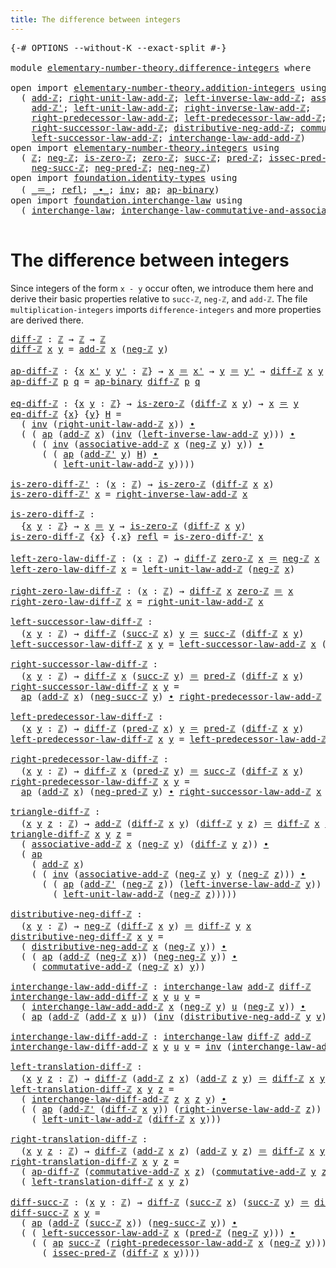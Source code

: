 ```yaml
---
title: The difference between integers
---
```


<pre class="Agda"><a id="57" class="Symbol">{-#</a> <a id="61" class="Keyword">OPTIONS</a> <a id="69" class="Pragma">--without-K</a> <a id="81" class="Pragma">--exact-split</a> <a id="95" class="Symbol">#-}</a>

<a id="100" class="Keyword">module</a> <a id="107" href="elementary-number-theory.difference-integers.html" class="Module">elementary-number-theory.difference-integers</a> <a id="152" class="Keyword">where</a>

<a id="159" class="Keyword">open</a> <a id="164" class="Keyword">import</a> <a id="171" href="elementary-number-theory.addition-integers.html" class="Module">elementary-number-theory.addition-integers</a> <a id="214" class="Keyword">using</a>
  <a id="222" class="Symbol">(</a> <a id="224" href="elementary-number-theory.addition-integers.html#1505" class="Function">add-ℤ</a><a id="229" class="Symbol">;</a> <a id="231" href="elementary-number-theory.addition-integers.html#2048" class="Function">right-unit-law-add-ℤ</a><a id="251" class="Symbol">;</a> <a id="253" href="elementary-number-theory.addition-integers.html#7179" class="Function">left-inverse-law-add-ℤ</a><a id="275" class="Symbol">;</a> <a id="277" href="elementary-number-theory.addition-integers.html#5260" class="Function">associative-add-ℤ</a><a id="294" class="Symbol">;</a>
    <a id="300" href="elementary-number-theory.addition-integers.html#1739" class="Function">add-ℤ&#39;</a><a id="306" class="Symbol">;</a> <a id="308" href="elementary-number-theory.addition-integers.html#1957" class="Function">left-unit-law-add-ℤ</a><a id="327" class="Symbol">;</a> <a id="329" href="elementary-number-theory.addition-integers.html#7685" class="Function">right-inverse-law-add-ℤ</a><a id="352" class="Symbol">;</a>
    <a id="358" href="elementary-number-theory.addition-integers.html#2918" class="Function">right-predecessor-law-add-ℤ</a><a id="385" class="Symbol">;</a> <a id="387" href="elementary-number-theory.addition-integers.html#2441" class="Function">left-predecessor-law-add-ℤ</a><a id="413" class="Symbol">;</a>
    <a id="419" href="elementary-number-theory.addition-integers.html#4016" class="Function">right-successor-law-add-ℤ</a><a id="444" class="Symbol">;</a> <a id="446" href="elementary-number-theory.addition-integers.html#10015" class="Function">distributive-neg-add-ℤ</a><a id="468" class="Symbol">;</a> <a id="470" href="elementary-number-theory.addition-integers.html#6403" class="Function">commutative-add-ℤ</a><a id="487" class="Symbol">;</a>
    <a id="493" href="elementary-number-theory.addition-integers.html#3554" class="Function">left-successor-law-add-ℤ</a><a id="517" class="Symbol">;</a> <a id="519" href="elementary-number-theory.addition-integers.html#8631" class="Function">interchange-law-add-add-ℤ</a><a id="544" class="Symbol">)</a>
<a id="546" class="Keyword">open</a> <a id="551" class="Keyword">import</a> <a id="558" href="elementary-number-theory.integers.html" class="Module">elementary-number-theory.integers</a> <a id="592" class="Keyword">using</a>
  <a id="600" class="Symbol">(</a> <a id="602" href="elementary-number-theory.integers.html#2078" class="Function">ℤ</a><a id="603" class="Symbol">;</a> <a id="605" href="elementary-number-theory.integers.html#4087" class="Function">neg-ℤ</a><a id="610" class="Symbol">;</a> <a id="612" href="elementary-number-theory.integers.html#2357" class="Function">is-zero-ℤ</a><a id="621" class="Symbol">;</a> <a id="623" href="elementary-number-theory.integers.html#2321" class="Function">zero-ℤ</a><a id="629" class="Symbol">;</a> <a id="631" href="elementary-number-theory.integers.html#3662" class="Function">succ-ℤ</a><a id="637" class="Symbol">;</a> <a id="639" href="elementary-number-theory.integers.html#3815" class="Function">pred-ℤ</a><a id="645" class="Symbol">;</a> <a id="647" href="elementary-number-theory.integers.html#4750" class="Function">issec-pred-ℤ</a><a id="659" class="Symbol">;</a>
    <a id="665" href="elementary-number-theory.integers.html#6784" class="Function">neg-succ-ℤ</a><a id="675" class="Symbol">;</a> <a id="677" href="elementary-number-theory.integers.html#6585" class="Function">neg-pred-ℤ</a><a id="687" class="Symbol">;</a> <a id="689" href="elementary-number-theory.integers.html#6033" class="Function">neg-neg-ℤ</a><a id="698" class="Symbol">)</a>
<a id="700" class="Keyword">open</a> <a id="705" class="Keyword">import</a> <a id="712" href="foundation.identity-types.html" class="Module">foundation.identity-types</a> <a id="738" class="Keyword">using</a>
  <a id="746" class="Symbol">(</a> <a id="748" href="foundation-core.identity-types.html#1865" class="Function Operator">_＝_</a><a id="751" class="Symbol">;</a> <a id="753" href="foundation-core.identity-types.html#1820" class="InductiveConstructor">refl</a><a id="757" class="Symbol">;</a> <a id="759" href="foundation-core.identity-types.html#2425" class="Function Operator">_∙_</a><a id="762" class="Symbol">;</a> <a id="764" href="foundation-core.identity-types.html#2729" class="Function">inv</a><a id="767" class="Symbol">;</a> <a id="769" href="foundation-core.identity-types.html#4003" class="Function">ap</a><a id="771" class="Symbol">;</a> <a id="773" href="foundation-core.identity-types.html#7942" class="Function">ap-binary</a><a id="782" class="Symbol">)</a>
<a id="784" class="Keyword">open</a> <a id="789" class="Keyword">import</a> <a id="796" href="foundation.interchange-law.html" class="Module">foundation.interchange-law</a> <a id="823" class="Keyword">using</a>
  <a id="831" class="Symbol">(</a> <a id="833" href="foundation.interchange-law.html#1655" class="Function">interchange-law</a><a id="848" class="Symbol">;</a> <a id="850" href="foundation.interchange-law.html#1771" class="Function">interchange-law-commutative-and-associative</a><a id="893" class="Symbol">)</a>

</pre>
# The difference between integers

Since integers of the form `x - y` occur often, we introduce them here and derive their basic properties relative to `succ-ℤ`, `neg-ℤ`, and `add-ℤ`. The file `multiplication-integers` imports `difference-integers` and more properties are derived there.

<pre class="Agda"><a id="diff-ℤ"></a><a id="1194" href="elementary-number-theory.difference-integers.html#1194" class="Function">diff-ℤ</a> <a id="1201" class="Symbol">:</a> <a id="1203" href="elementary-number-theory.integers.html#2078" class="Function">ℤ</a> <a id="1205" class="Symbol">→</a> <a id="1207" href="elementary-number-theory.integers.html#2078" class="Function">ℤ</a> <a id="1209" class="Symbol">→</a> <a id="1211" href="elementary-number-theory.integers.html#2078" class="Function">ℤ</a>
<a id="1213" href="elementary-number-theory.difference-integers.html#1194" class="Function">diff-ℤ</a> <a id="1220" href="elementary-number-theory.difference-integers.html#1220" class="Bound">x</a> <a id="1222" href="elementary-number-theory.difference-integers.html#1222" class="Bound">y</a> <a id="1224" class="Symbol">=</a> <a id="1226" href="elementary-number-theory.addition-integers.html#1505" class="Function">add-ℤ</a> <a id="1232" href="elementary-number-theory.difference-integers.html#1220" class="Bound">x</a> <a id="1234" class="Symbol">(</a><a id="1235" href="elementary-number-theory.integers.html#4087" class="Function">neg-ℤ</a> <a id="1241" href="elementary-number-theory.difference-integers.html#1222" class="Bound">y</a><a id="1242" class="Symbol">)</a>

<a id="ap-diff-ℤ"></a><a id="1245" href="elementary-number-theory.difference-integers.html#1245" class="Function">ap-diff-ℤ</a> <a id="1255" class="Symbol">:</a> <a id="1257" class="Symbol">{</a><a id="1258" href="elementary-number-theory.difference-integers.html#1258" class="Bound">x</a> <a id="1260" href="elementary-number-theory.difference-integers.html#1260" class="Bound">x&#39;</a> <a id="1263" href="elementary-number-theory.difference-integers.html#1263" class="Bound">y</a> <a id="1265" href="elementary-number-theory.difference-integers.html#1265" class="Bound">y&#39;</a> <a id="1268" class="Symbol">:</a> <a id="1270" href="elementary-number-theory.integers.html#2078" class="Function">ℤ</a><a id="1271" class="Symbol">}</a> <a id="1273" class="Symbol">→</a> <a id="1275" href="elementary-number-theory.difference-integers.html#1258" class="Bound">x</a> <a id="1277" href="foundation-core.identity-types.html#1865" class="Function Operator">＝</a> <a id="1279" href="elementary-number-theory.difference-integers.html#1260" class="Bound">x&#39;</a> <a id="1282" class="Symbol">→</a> <a id="1284" href="elementary-number-theory.difference-integers.html#1263" class="Bound">y</a> <a id="1286" href="foundation-core.identity-types.html#1865" class="Function Operator">＝</a> <a id="1288" href="elementary-number-theory.difference-integers.html#1265" class="Bound">y&#39;</a> <a id="1291" class="Symbol">→</a> <a id="1293" href="elementary-number-theory.difference-integers.html#1194" class="Function">diff-ℤ</a> <a id="1300" href="elementary-number-theory.difference-integers.html#1258" class="Bound">x</a> <a id="1302" href="elementary-number-theory.difference-integers.html#1263" class="Bound">y</a> <a id="1304" href="foundation-core.identity-types.html#1865" class="Function Operator">＝</a> <a id="1306" href="elementary-number-theory.difference-integers.html#1194" class="Function">diff-ℤ</a> <a id="1313" href="elementary-number-theory.difference-integers.html#1260" class="Bound">x&#39;</a> <a id="1316" href="elementary-number-theory.difference-integers.html#1265" class="Bound">y&#39;</a>
<a id="1319" href="elementary-number-theory.difference-integers.html#1245" class="Function">ap-diff-ℤ</a> <a id="1329" href="elementary-number-theory.difference-integers.html#1329" class="Bound">p</a> <a id="1331" href="elementary-number-theory.difference-integers.html#1331" class="Bound">q</a> <a id="1333" class="Symbol">=</a> <a id="1335" href="foundation-core.identity-types.html#7942" class="Function">ap-binary</a> <a id="1345" href="elementary-number-theory.difference-integers.html#1194" class="Function">diff-ℤ</a> <a id="1352" href="elementary-number-theory.difference-integers.html#1329" class="Bound">p</a> <a id="1354" href="elementary-number-theory.difference-integers.html#1331" class="Bound">q</a>

<a id="eq-diff-ℤ"></a><a id="1357" href="elementary-number-theory.difference-integers.html#1357" class="Function">eq-diff-ℤ</a> <a id="1367" class="Symbol">:</a> <a id="1369" class="Symbol">{</a><a id="1370" href="elementary-number-theory.difference-integers.html#1370" class="Bound">x</a> <a id="1372" href="elementary-number-theory.difference-integers.html#1372" class="Bound">y</a> <a id="1374" class="Symbol">:</a> <a id="1376" href="elementary-number-theory.integers.html#2078" class="Function">ℤ</a><a id="1377" class="Symbol">}</a> <a id="1379" class="Symbol">→</a> <a id="1381" href="elementary-number-theory.integers.html#2357" class="Function">is-zero-ℤ</a> <a id="1391" class="Symbol">(</a><a id="1392" href="elementary-number-theory.difference-integers.html#1194" class="Function">diff-ℤ</a> <a id="1399" href="elementary-number-theory.difference-integers.html#1370" class="Bound">x</a> <a id="1401" href="elementary-number-theory.difference-integers.html#1372" class="Bound">y</a><a id="1402" class="Symbol">)</a> <a id="1404" class="Symbol">→</a> <a id="1406" href="elementary-number-theory.difference-integers.html#1370" class="Bound">x</a> <a id="1408" href="foundation-core.identity-types.html#1865" class="Function Operator">＝</a> <a id="1410" href="elementary-number-theory.difference-integers.html#1372" class="Bound">y</a>
<a id="1412" href="elementary-number-theory.difference-integers.html#1357" class="Function">eq-diff-ℤ</a> <a id="1422" class="Symbol">{</a><a id="1423" href="elementary-number-theory.difference-integers.html#1423" class="Bound">x</a><a id="1424" class="Symbol">}</a> <a id="1426" class="Symbol">{</a><a id="1427" href="elementary-number-theory.difference-integers.html#1427" class="Bound">y</a><a id="1428" class="Symbol">}</a> <a id="1430" href="elementary-number-theory.difference-integers.html#1430" class="Bound">H</a> <a id="1432" class="Symbol">=</a>
  <a id="1436" class="Symbol">(</a> <a id="1438" href="foundation-core.identity-types.html#2729" class="Function">inv</a> <a id="1442" class="Symbol">(</a><a id="1443" href="elementary-number-theory.addition-integers.html#2048" class="Function">right-unit-law-add-ℤ</a> <a id="1464" href="elementary-number-theory.difference-integers.html#1423" class="Bound">x</a><a id="1465" class="Symbol">))</a> <a id="1468" href="foundation-core.identity-types.html#2425" class="Function Operator">∙</a>
  <a id="1472" class="Symbol">(</a> <a id="1474" class="Symbol">(</a> <a id="1476" href="foundation-core.identity-types.html#4003" class="Function">ap</a> <a id="1479" class="Symbol">(</a><a id="1480" href="elementary-number-theory.addition-integers.html#1505" class="Function">add-ℤ</a> <a id="1486" href="elementary-number-theory.difference-integers.html#1423" class="Bound">x</a><a id="1487" class="Symbol">)</a> <a id="1489" class="Symbol">(</a><a id="1490" href="foundation-core.identity-types.html#2729" class="Function">inv</a> <a id="1494" class="Symbol">(</a><a id="1495" href="elementary-number-theory.addition-integers.html#7179" class="Function">left-inverse-law-add-ℤ</a> <a id="1518" href="elementary-number-theory.difference-integers.html#1427" class="Bound">y</a><a id="1519" class="Symbol">)))</a> <a id="1523" href="foundation-core.identity-types.html#2425" class="Function Operator">∙</a>
    <a id="1529" class="Symbol">(</a> <a id="1531" class="Symbol">(</a> <a id="1533" href="foundation-core.identity-types.html#2729" class="Function">inv</a> <a id="1537" class="Symbol">(</a><a id="1538" href="elementary-number-theory.addition-integers.html#5260" class="Function">associative-add-ℤ</a> <a id="1556" href="elementary-number-theory.difference-integers.html#1423" class="Bound">x</a> <a id="1558" class="Symbol">(</a><a id="1559" href="elementary-number-theory.integers.html#4087" class="Function">neg-ℤ</a> <a id="1565" href="elementary-number-theory.difference-integers.html#1427" class="Bound">y</a><a id="1566" class="Symbol">)</a> <a id="1568" href="elementary-number-theory.difference-integers.html#1427" class="Bound">y</a><a id="1569" class="Symbol">))</a> <a id="1572" href="foundation-core.identity-types.html#2425" class="Function Operator">∙</a>
      <a id="1580" class="Symbol">(</a> <a id="1582" class="Symbol">(</a> <a id="1584" href="foundation-core.identity-types.html#4003" class="Function">ap</a> <a id="1587" class="Symbol">(</a><a id="1588" href="elementary-number-theory.addition-integers.html#1739" class="Function">add-ℤ&#39;</a> <a id="1595" href="elementary-number-theory.difference-integers.html#1427" class="Bound">y</a><a id="1596" class="Symbol">)</a> <a id="1598" href="elementary-number-theory.difference-integers.html#1430" class="Bound">H</a><a id="1599" class="Symbol">)</a> <a id="1601" href="foundation-core.identity-types.html#2425" class="Function Operator">∙</a>
        <a id="1611" class="Symbol">(</a> <a id="1613" href="elementary-number-theory.addition-integers.html#1957" class="Function">left-unit-law-add-ℤ</a> <a id="1633" href="elementary-number-theory.difference-integers.html#1427" class="Bound">y</a><a id="1634" class="Symbol">))))</a>

<a id="is-zero-diff-ℤ&#39;"></a><a id="1640" href="elementary-number-theory.difference-integers.html#1640" class="Function">is-zero-diff-ℤ&#39;</a> <a id="1656" class="Symbol">:</a> <a id="1658" class="Symbol">(</a><a id="1659" href="elementary-number-theory.difference-integers.html#1659" class="Bound">x</a> <a id="1661" class="Symbol">:</a> <a id="1663" href="elementary-number-theory.integers.html#2078" class="Function">ℤ</a><a id="1664" class="Symbol">)</a> <a id="1666" class="Symbol">→</a> <a id="1668" href="elementary-number-theory.integers.html#2357" class="Function">is-zero-ℤ</a> <a id="1678" class="Symbol">(</a><a id="1679" href="elementary-number-theory.difference-integers.html#1194" class="Function">diff-ℤ</a> <a id="1686" href="elementary-number-theory.difference-integers.html#1659" class="Bound">x</a> <a id="1688" href="elementary-number-theory.difference-integers.html#1659" class="Bound">x</a><a id="1689" class="Symbol">)</a>
<a id="1691" href="elementary-number-theory.difference-integers.html#1640" class="Function">is-zero-diff-ℤ&#39;</a> <a id="1707" href="elementary-number-theory.difference-integers.html#1707" class="Bound">x</a> <a id="1709" class="Symbol">=</a> <a id="1711" href="elementary-number-theory.addition-integers.html#7685" class="Function">right-inverse-law-add-ℤ</a> <a id="1735" href="elementary-number-theory.difference-integers.html#1707" class="Bound">x</a>

<a id="is-zero-diff-ℤ"></a><a id="1738" href="elementary-number-theory.difference-integers.html#1738" class="Function">is-zero-diff-ℤ</a> <a id="1753" class="Symbol">:</a>
  <a id="1757" class="Symbol">{</a><a id="1758" href="elementary-number-theory.difference-integers.html#1758" class="Bound">x</a> <a id="1760" href="elementary-number-theory.difference-integers.html#1760" class="Bound">y</a> <a id="1762" class="Symbol">:</a> <a id="1764" href="elementary-number-theory.integers.html#2078" class="Function">ℤ</a><a id="1765" class="Symbol">}</a> <a id="1767" class="Symbol">→</a> <a id="1769" href="elementary-number-theory.difference-integers.html#1758" class="Bound">x</a> <a id="1771" href="foundation-core.identity-types.html#1865" class="Function Operator">＝</a> <a id="1773" href="elementary-number-theory.difference-integers.html#1760" class="Bound">y</a> <a id="1775" class="Symbol">→</a> <a id="1777" href="elementary-number-theory.integers.html#2357" class="Function">is-zero-ℤ</a> <a id="1787" class="Symbol">(</a><a id="1788" href="elementary-number-theory.difference-integers.html#1194" class="Function">diff-ℤ</a> <a id="1795" href="elementary-number-theory.difference-integers.html#1758" class="Bound">x</a> <a id="1797" href="elementary-number-theory.difference-integers.html#1760" class="Bound">y</a><a id="1798" class="Symbol">)</a>
<a id="1800" href="elementary-number-theory.difference-integers.html#1738" class="Function">is-zero-diff-ℤ</a> <a id="1815" class="Symbol">{</a><a id="1816" href="elementary-number-theory.difference-integers.html#1816" class="Bound">x</a><a id="1817" class="Symbol">}</a> <a id="1819" class="Symbol">{</a><a id="1820" class="DottedPattern Symbol">.</a><a id="1821" href="elementary-number-theory.difference-integers.html#1816" class="DottedPattern Bound">x</a><a id="1822" class="Symbol">}</a> <a id="1824" href="foundation-core.identity-types.html#1820" class="InductiveConstructor">refl</a> <a id="1829" class="Symbol">=</a> <a id="1831" href="elementary-number-theory.difference-integers.html#1640" class="Function">is-zero-diff-ℤ&#39;</a> <a id="1847" href="elementary-number-theory.difference-integers.html#1816" class="Bound">x</a>

<a id="left-zero-law-diff-ℤ"></a><a id="1850" href="elementary-number-theory.difference-integers.html#1850" class="Function">left-zero-law-diff-ℤ</a> <a id="1871" class="Symbol">:</a> <a id="1873" class="Symbol">(</a><a id="1874" href="elementary-number-theory.difference-integers.html#1874" class="Bound">x</a> <a id="1876" class="Symbol">:</a> <a id="1878" href="elementary-number-theory.integers.html#2078" class="Function">ℤ</a><a id="1879" class="Symbol">)</a> <a id="1881" class="Symbol">→</a> <a id="1883" href="elementary-number-theory.difference-integers.html#1194" class="Function">diff-ℤ</a> <a id="1890" href="elementary-number-theory.integers.html#2321" class="Function">zero-ℤ</a> <a id="1897" href="elementary-number-theory.difference-integers.html#1874" class="Bound">x</a> <a id="1899" href="foundation-core.identity-types.html#1865" class="Function Operator">＝</a> <a id="1901" href="elementary-number-theory.integers.html#4087" class="Function">neg-ℤ</a> <a id="1907" href="elementary-number-theory.difference-integers.html#1874" class="Bound">x</a>
<a id="1909" href="elementary-number-theory.difference-integers.html#1850" class="Function">left-zero-law-diff-ℤ</a> <a id="1930" href="elementary-number-theory.difference-integers.html#1930" class="Bound">x</a> <a id="1932" class="Symbol">=</a> <a id="1934" href="elementary-number-theory.addition-integers.html#1957" class="Function">left-unit-law-add-ℤ</a> <a id="1954" class="Symbol">(</a><a id="1955" href="elementary-number-theory.integers.html#4087" class="Function">neg-ℤ</a> <a id="1961" href="elementary-number-theory.difference-integers.html#1930" class="Bound">x</a><a id="1962" class="Symbol">)</a>

<a id="right-zero-law-diff-ℤ"></a><a id="1965" href="elementary-number-theory.difference-integers.html#1965" class="Function">right-zero-law-diff-ℤ</a> <a id="1987" class="Symbol">:</a> <a id="1989" class="Symbol">(</a><a id="1990" href="elementary-number-theory.difference-integers.html#1990" class="Bound">x</a> <a id="1992" class="Symbol">:</a> <a id="1994" href="elementary-number-theory.integers.html#2078" class="Function">ℤ</a><a id="1995" class="Symbol">)</a> <a id="1997" class="Symbol">→</a> <a id="1999" href="elementary-number-theory.difference-integers.html#1194" class="Function">diff-ℤ</a> <a id="2006" href="elementary-number-theory.difference-integers.html#1990" class="Bound">x</a> <a id="2008" href="elementary-number-theory.integers.html#2321" class="Function">zero-ℤ</a> <a id="2015" href="foundation-core.identity-types.html#1865" class="Function Operator">＝</a> <a id="2017" href="elementary-number-theory.difference-integers.html#1990" class="Bound">x</a>
<a id="2019" href="elementary-number-theory.difference-integers.html#1965" class="Function">right-zero-law-diff-ℤ</a> <a id="2041" href="elementary-number-theory.difference-integers.html#2041" class="Bound">x</a> <a id="2043" class="Symbol">=</a> <a id="2045" href="elementary-number-theory.addition-integers.html#2048" class="Function">right-unit-law-add-ℤ</a> <a id="2066" href="elementary-number-theory.difference-integers.html#2041" class="Bound">x</a>

<a id="left-successor-law-diff-ℤ"></a><a id="2069" href="elementary-number-theory.difference-integers.html#2069" class="Function">left-successor-law-diff-ℤ</a> <a id="2095" class="Symbol">:</a>
  <a id="2099" class="Symbol">(</a><a id="2100" href="elementary-number-theory.difference-integers.html#2100" class="Bound">x</a> <a id="2102" href="elementary-number-theory.difference-integers.html#2102" class="Bound">y</a> <a id="2104" class="Symbol">:</a> <a id="2106" href="elementary-number-theory.integers.html#2078" class="Function">ℤ</a><a id="2107" class="Symbol">)</a> <a id="2109" class="Symbol">→</a> <a id="2111" href="elementary-number-theory.difference-integers.html#1194" class="Function">diff-ℤ</a> <a id="2118" class="Symbol">(</a><a id="2119" href="elementary-number-theory.integers.html#3662" class="Function">succ-ℤ</a> <a id="2126" href="elementary-number-theory.difference-integers.html#2100" class="Bound">x</a><a id="2127" class="Symbol">)</a> <a id="2129" href="elementary-number-theory.difference-integers.html#2102" class="Bound">y</a> <a id="2131" href="foundation-core.identity-types.html#1865" class="Function Operator">＝</a> <a id="2133" href="elementary-number-theory.integers.html#3662" class="Function">succ-ℤ</a> <a id="2140" class="Symbol">(</a><a id="2141" href="elementary-number-theory.difference-integers.html#1194" class="Function">diff-ℤ</a> <a id="2148" href="elementary-number-theory.difference-integers.html#2100" class="Bound">x</a> <a id="2150" href="elementary-number-theory.difference-integers.html#2102" class="Bound">y</a><a id="2151" class="Symbol">)</a>
<a id="2153" href="elementary-number-theory.difference-integers.html#2069" class="Function">left-successor-law-diff-ℤ</a> <a id="2179" href="elementary-number-theory.difference-integers.html#2179" class="Bound">x</a> <a id="2181" href="elementary-number-theory.difference-integers.html#2181" class="Bound">y</a> <a id="2183" class="Symbol">=</a> <a id="2185" href="elementary-number-theory.addition-integers.html#3554" class="Function">left-successor-law-add-ℤ</a> <a id="2210" href="elementary-number-theory.difference-integers.html#2179" class="Bound">x</a> <a id="2212" class="Symbol">(</a><a id="2213" href="elementary-number-theory.integers.html#4087" class="Function">neg-ℤ</a> <a id="2219" href="elementary-number-theory.difference-integers.html#2181" class="Bound">y</a><a id="2220" class="Symbol">)</a>

<a id="right-successor-law-diff-ℤ"></a><a id="2223" href="elementary-number-theory.difference-integers.html#2223" class="Function">right-successor-law-diff-ℤ</a> <a id="2250" class="Symbol">:</a>
  <a id="2254" class="Symbol">(</a><a id="2255" href="elementary-number-theory.difference-integers.html#2255" class="Bound">x</a> <a id="2257" href="elementary-number-theory.difference-integers.html#2257" class="Bound">y</a> <a id="2259" class="Symbol">:</a> <a id="2261" href="elementary-number-theory.integers.html#2078" class="Function">ℤ</a><a id="2262" class="Symbol">)</a> <a id="2264" class="Symbol">→</a> <a id="2266" href="elementary-number-theory.difference-integers.html#1194" class="Function">diff-ℤ</a> <a id="2273" href="elementary-number-theory.difference-integers.html#2255" class="Bound">x</a> <a id="2275" class="Symbol">(</a><a id="2276" href="elementary-number-theory.integers.html#3662" class="Function">succ-ℤ</a> <a id="2283" href="elementary-number-theory.difference-integers.html#2257" class="Bound">y</a><a id="2284" class="Symbol">)</a> <a id="2286" href="foundation-core.identity-types.html#1865" class="Function Operator">＝</a> <a id="2288" href="elementary-number-theory.integers.html#3815" class="Function">pred-ℤ</a> <a id="2295" class="Symbol">(</a><a id="2296" href="elementary-number-theory.difference-integers.html#1194" class="Function">diff-ℤ</a> <a id="2303" href="elementary-number-theory.difference-integers.html#2255" class="Bound">x</a> <a id="2305" href="elementary-number-theory.difference-integers.html#2257" class="Bound">y</a><a id="2306" class="Symbol">)</a>
<a id="2308" href="elementary-number-theory.difference-integers.html#2223" class="Function">right-successor-law-diff-ℤ</a> <a id="2335" href="elementary-number-theory.difference-integers.html#2335" class="Bound">x</a> <a id="2337" href="elementary-number-theory.difference-integers.html#2337" class="Bound">y</a> <a id="2339" class="Symbol">=</a>
  <a id="2343" href="foundation-core.identity-types.html#4003" class="Function">ap</a> <a id="2346" class="Symbol">(</a><a id="2347" href="elementary-number-theory.addition-integers.html#1505" class="Function">add-ℤ</a> <a id="2353" href="elementary-number-theory.difference-integers.html#2335" class="Bound">x</a><a id="2354" class="Symbol">)</a> <a id="2356" class="Symbol">(</a><a id="2357" href="elementary-number-theory.integers.html#6784" class="Function">neg-succ-ℤ</a> <a id="2368" href="elementary-number-theory.difference-integers.html#2337" class="Bound">y</a><a id="2369" class="Symbol">)</a> <a id="2371" href="foundation-core.identity-types.html#2425" class="Function Operator">∙</a> <a id="2373" href="elementary-number-theory.addition-integers.html#2918" class="Function">right-predecessor-law-add-ℤ</a> <a id="2401" href="elementary-number-theory.difference-integers.html#2335" class="Bound">x</a> <a id="2403" class="Symbol">(</a><a id="2404" href="elementary-number-theory.integers.html#4087" class="Function">neg-ℤ</a> <a id="2410" href="elementary-number-theory.difference-integers.html#2337" class="Bound">y</a><a id="2411" class="Symbol">)</a>

<a id="left-predecessor-law-diff-ℤ"></a><a id="2414" href="elementary-number-theory.difference-integers.html#2414" class="Function">left-predecessor-law-diff-ℤ</a> <a id="2442" class="Symbol">:</a>
  <a id="2446" class="Symbol">(</a><a id="2447" href="elementary-number-theory.difference-integers.html#2447" class="Bound">x</a> <a id="2449" href="elementary-number-theory.difference-integers.html#2449" class="Bound">y</a> <a id="2451" class="Symbol">:</a> <a id="2453" href="elementary-number-theory.integers.html#2078" class="Function">ℤ</a><a id="2454" class="Symbol">)</a> <a id="2456" class="Symbol">→</a> <a id="2458" href="elementary-number-theory.difference-integers.html#1194" class="Function">diff-ℤ</a> <a id="2465" class="Symbol">(</a><a id="2466" href="elementary-number-theory.integers.html#3815" class="Function">pred-ℤ</a> <a id="2473" href="elementary-number-theory.difference-integers.html#2447" class="Bound">x</a><a id="2474" class="Symbol">)</a> <a id="2476" href="elementary-number-theory.difference-integers.html#2449" class="Bound">y</a> <a id="2478" href="foundation-core.identity-types.html#1865" class="Function Operator">＝</a> <a id="2480" href="elementary-number-theory.integers.html#3815" class="Function">pred-ℤ</a> <a id="2487" class="Symbol">(</a><a id="2488" href="elementary-number-theory.difference-integers.html#1194" class="Function">diff-ℤ</a> <a id="2495" href="elementary-number-theory.difference-integers.html#2447" class="Bound">x</a> <a id="2497" href="elementary-number-theory.difference-integers.html#2449" class="Bound">y</a><a id="2498" class="Symbol">)</a>
<a id="2500" href="elementary-number-theory.difference-integers.html#2414" class="Function">left-predecessor-law-diff-ℤ</a> <a id="2528" href="elementary-number-theory.difference-integers.html#2528" class="Bound">x</a> <a id="2530" href="elementary-number-theory.difference-integers.html#2530" class="Bound">y</a> <a id="2532" class="Symbol">=</a> <a id="2534" href="elementary-number-theory.addition-integers.html#2441" class="Function">left-predecessor-law-add-ℤ</a> <a id="2561" href="elementary-number-theory.difference-integers.html#2528" class="Bound">x</a> <a id="2563" class="Symbol">(</a><a id="2564" href="elementary-number-theory.integers.html#4087" class="Function">neg-ℤ</a> <a id="2570" href="elementary-number-theory.difference-integers.html#2530" class="Bound">y</a><a id="2571" class="Symbol">)</a>

<a id="right-predecessor-law-diff-ℤ"></a><a id="2574" href="elementary-number-theory.difference-integers.html#2574" class="Function">right-predecessor-law-diff-ℤ</a> <a id="2603" class="Symbol">:</a>
  <a id="2607" class="Symbol">(</a><a id="2608" href="elementary-number-theory.difference-integers.html#2608" class="Bound">x</a> <a id="2610" href="elementary-number-theory.difference-integers.html#2610" class="Bound">y</a> <a id="2612" class="Symbol">:</a> <a id="2614" href="elementary-number-theory.integers.html#2078" class="Function">ℤ</a><a id="2615" class="Symbol">)</a> <a id="2617" class="Symbol">→</a> <a id="2619" href="elementary-number-theory.difference-integers.html#1194" class="Function">diff-ℤ</a> <a id="2626" href="elementary-number-theory.difference-integers.html#2608" class="Bound">x</a> <a id="2628" class="Symbol">(</a><a id="2629" href="elementary-number-theory.integers.html#3815" class="Function">pred-ℤ</a> <a id="2636" href="elementary-number-theory.difference-integers.html#2610" class="Bound">y</a><a id="2637" class="Symbol">)</a> <a id="2639" href="foundation-core.identity-types.html#1865" class="Function Operator">＝</a> <a id="2641" href="elementary-number-theory.integers.html#3662" class="Function">succ-ℤ</a> <a id="2648" class="Symbol">(</a><a id="2649" href="elementary-number-theory.difference-integers.html#1194" class="Function">diff-ℤ</a> <a id="2656" href="elementary-number-theory.difference-integers.html#2608" class="Bound">x</a> <a id="2658" href="elementary-number-theory.difference-integers.html#2610" class="Bound">y</a><a id="2659" class="Symbol">)</a>
<a id="2661" href="elementary-number-theory.difference-integers.html#2574" class="Function">right-predecessor-law-diff-ℤ</a> <a id="2690" href="elementary-number-theory.difference-integers.html#2690" class="Bound">x</a> <a id="2692" href="elementary-number-theory.difference-integers.html#2692" class="Bound">y</a> <a id="2694" class="Symbol">=</a>
  <a id="2698" href="foundation-core.identity-types.html#4003" class="Function">ap</a> <a id="2701" class="Symbol">(</a><a id="2702" href="elementary-number-theory.addition-integers.html#1505" class="Function">add-ℤ</a> <a id="2708" href="elementary-number-theory.difference-integers.html#2690" class="Bound">x</a><a id="2709" class="Symbol">)</a> <a id="2711" class="Symbol">(</a><a id="2712" href="elementary-number-theory.integers.html#6585" class="Function">neg-pred-ℤ</a> <a id="2723" href="elementary-number-theory.difference-integers.html#2692" class="Bound">y</a><a id="2724" class="Symbol">)</a> <a id="2726" href="foundation-core.identity-types.html#2425" class="Function Operator">∙</a> <a id="2728" href="elementary-number-theory.addition-integers.html#4016" class="Function">right-successor-law-add-ℤ</a> <a id="2754" href="elementary-number-theory.difference-integers.html#2690" class="Bound">x</a> <a id="2756" class="Symbol">(</a><a id="2757" href="elementary-number-theory.integers.html#4087" class="Function">neg-ℤ</a> <a id="2763" href="elementary-number-theory.difference-integers.html#2692" class="Bound">y</a><a id="2764" class="Symbol">)</a>

<a id="triangle-diff-ℤ"></a><a id="2767" href="elementary-number-theory.difference-integers.html#2767" class="Function">triangle-diff-ℤ</a> <a id="2783" class="Symbol">:</a>
  <a id="2787" class="Symbol">(</a><a id="2788" href="elementary-number-theory.difference-integers.html#2788" class="Bound">x</a> <a id="2790" href="elementary-number-theory.difference-integers.html#2790" class="Bound">y</a> <a id="2792" href="elementary-number-theory.difference-integers.html#2792" class="Bound">z</a> <a id="2794" class="Symbol">:</a> <a id="2796" href="elementary-number-theory.integers.html#2078" class="Function">ℤ</a><a id="2797" class="Symbol">)</a> <a id="2799" class="Symbol">→</a> <a id="2801" href="elementary-number-theory.addition-integers.html#1505" class="Function">add-ℤ</a> <a id="2807" class="Symbol">(</a><a id="2808" href="elementary-number-theory.difference-integers.html#1194" class="Function">diff-ℤ</a> <a id="2815" href="elementary-number-theory.difference-integers.html#2788" class="Bound">x</a> <a id="2817" href="elementary-number-theory.difference-integers.html#2790" class="Bound">y</a><a id="2818" class="Symbol">)</a> <a id="2820" class="Symbol">(</a><a id="2821" href="elementary-number-theory.difference-integers.html#1194" class="Function">diff-ℤ</a> <a id="2828" href="elementary-number-theory.difference-integers.html#2790" class="Bound">y</a> <a id="2830" href="elementary-number-theory.difference-integers.html#2792" class="Bound">z</a><a id="2831" class="Symbol">)</a> <a id="2833" href="foundation-core.identity-types.html#1865" class="Function Operator">＝</a> <a id="2835" href="elementary-number-theory.difference-integers.html#1194" class="Function">diff-ℤ</a> <a id="2842" href="elementary-number-theory.difference-integers.html#2788" class="Bound">x</a> <a id="2844" href="elementary-number-theory.difference-integers.html#2792" class="Bound">z</a>
<a id="2846" href="elementary-number-theory.difference-integers.html#2767" class="Function">triangle-diff-ℤ</a> <a id="2862" href="elementary-number-theory.difference-integers.html#2862" class="Bound">x</a> <a id="2864" href="elementary-number-theory.difference-integers.html#2864" class="Bound">y</a> <a id="2866" href="elementary-number-theory.difference-integers.html#2866" class="Bound">z</a> <a id="2868" class="Symbol">=</a>
  <a id="2872" class="Symbol">(</a> <a id="2874" href="elementary-number-theory.addition-integers.html#5260" class="Function">associative-add-ℤ</a> <a id="2892" href="elementary-number-theory.difference-integers.html#2862" class="Bound">x</a> <a id="2894" class="Symbol">(</a><a id="2895" href="elementary-number-theory.integers.html#4087" class="Function">neg-ℤ</a> <a id="2901" href="elementary-number-theory.difference-integers.html#2864" class="Bound">y</a><a id="2902" class="Symbol">)</a> <a id="2904" class="Symbol">(</a><a id="2905" href="elementary-number-theory.difference-integers.html#1194" class="Function">diff-ℤ</a> <a id="2912" href="elementary-number-theory.difference-integers.html#2864" class="Bound">y</a> <a id="2914" href="elementary-number-theory.difference-integers.html#2866" class="Bound">z</a><a id="2915" class="Symbol">))</a> <a id="2918" href="foundation-core.identity-types.html#2425" class="Function Operator">∙</a>
  <a id="2922" class="Symbol">(</a> <a id="2924" href="foundation-core.identity-types.html#4003" class="Function">ap</a>
    <a id="2931" class="Symbol">(</a> <a id="2933" href="elementary-number-theory.addition-integers.html#1505" class="Function">add-ℤ</a> <a id="2939" href="elementary-number-theory.difference-integers.html#2862" class="Bound">x</a><a id="2940" class="Symbol">)</a>
    <a id="2946" class="Symbol">(</a> <a id="2948" class="Symbol">(</a> <a id="2950" href="foundation-core.identity-types.html#2729" class="Function">inv</a> <a id="2954" class="Symbol">(</a><a id="2955" href="elementary-number-theory.addition-integers.html#5260" class="Function">associative-add-ℤ</a> <a id="2973" class="Symbol">(</a><a id="2974" href="elementary-number-theory.integers.html#4087" class="Function">neg-ℤ</a> <a id="2980" href="elementary-number-theory.difference-integers.html#2864" class="Bound">y</a><a id="2981" class="Symbol">)</a> <a id="2983" href="elementary-number-theory.difference-integers.html#2864" class="Bound">y</a> <a id="2985" class="Symbol">(</a><a id="2986" href="elementary-number-theory.integers.html#4087" class="Function">neg-ℤ</a> <a id="2992" href="elementary-number-theory.difference-integers.html#2866" class="Bound">z</a><a id="2993" class="Symbol">)))</a> <a id="2997" href="foundation-core.identity-types.html#2425" class="Function Operator">∙</a>
      <a id="3005" class="Symbol">(</a> <a id="3007" class="Symbol">(</a> <a id="3009" href="foundation-core.identity-types.html#4003" class="Function">ap</a> <a id="3012" class="Symbol">(</a><a id="3013" href="elementary-number-theory.addition-integers.html#1739" class="Function">add-ℤ&#39;</a> <a id="3020" class="Symbol">(</a><a id="3021" href="elementary-number-theory.integers.html#4087" class="Function">neg-ℤ</a> <a id="3027" href="elementary-number-theory.difference-integers.html#2866" class="Bound">z</a><a id="3028" class="Symbol">))</a> <a id="3031" class="Symbol">(</a><a id="3032" href="elementary-number-theory.addition-integers.html#7179" class="Function">left-inverse-law-add-ℤ</a> <a id="3055" href="elementary-number-theory.difference-integers.html#2864" class="Bound">y</a><a id="3056" class="Symbol">))</a> <a id="3059" href="foundation-core.identity-types.html#2425" class="Function Operator">∙</a>
        <a id="3069" class="Symbol">(</a> <a id="3071" href="elementary-number-theory.addition-integers.html#1957" class="Function">left-unit-law-add-ℤ</a> <a id="3091" class="Symbol">(</a><a id="3092" href="elementary-number-theory.integers.html#4087" class="Function">neg-ℤ</a> <a id="3098" href="elementary-number-theory.difference-integers.html#2866" class="Bound">z</a><a id="3099" class="Symbol">)))))</a>

<a id="distributive-neg-diff-ℤ"></a><a id="3106" href="elementary-number-theory.difference-integers.html#3106" class="Function">distributive-neg-diff-ℤ</a> <a id="3130" class="Symbol">:</a>
  <a id="3134" class="Symbol">(</a><a id="3135" href="elementary-number-theory.difference-integers.html#3135" class="Bound">x</a> <a id="3137" href="elementary-number-theory.difference-integers.html#3137" class="Bound">y</a> <a id="3139" class="Symbol">:</a> <a id="3141" href="elementary-number-theory.integers.html#2078" class="Function">ℤ</a><a id="3142" class="Symbol">)</a> <a id="3144" class="Symbol">→</a> <a id="3146" href="elementary-number-theory.integers.html#4087" class="Function">neg-ℤ</a> <a id="3152" class="Symbol">(</a><a id="3153" href="elementary-number-theory.difference-integers.html#1194" class="Function">diff-ℤ</a> <a id="3160" href="elementary-number-theory.difference-integers.html#3135" class="Bound">x</a> <a id="3162" href="elementary-number-theory.difference-integers.html#3137" class="Bound">y</a><a id="3163" class="Symbol">)</a> <a id="3165" href="foundation-core.identity-types.html#1865" class="Function Operator">＝</a> <a id="3167" href="elementary-number-theory.difference-integers.html#1194" class="Function">diff-ℤ</a> <a id="3174" href="elementary-number-theory.difference-integers.html#3137" class="Bound">y</a> <a id="3176" href="elementary-number-theory.difference-integers.html#3135" class="Bound">x</a>
<a id="3178" href="elementary-number-theory.difference-integers.html#3106" class="Function">distributive-neg-diff-ℤ</a> <a id="3202" href="elementary-number-theory.difference-integers.html#3202" class="Bound">x</a> <a id="3204" href="elementary-number-theory.difference-integers.html#3204" class="Bound">y</a> <a id="3206" class="Symbol">=</a>
  <a id="3210" class="Symbol">(</a> <a id="3212" href="elementary-number-theory.addition-integers.html#10015" class="Function">distributive-neg-add-ℤ</a> <a id="3235" href="elementary-number-theory.difference-integers.html#3202" class="Bound">x</a> <a id="3237" class="Symbol">(</a><a id="3238" href="elementary-number-theory.integers.html#4087" class="Function">neg-ℤ</a> <a id="3244" href="elementary-number-theory.difference-integers.html#3204" class="Bound">y</a><a id="3245" class="Symbol">))</a> <a id="3248" href="foundation-core.identity-types.html#2425" class="Function Operator">∙</a>
  <a id="3252" class="Symbol">(</a> <a id="3254" class="Symbol">(</a> <a id="3256" href="foundation-core.identity-types.html#4003" class="Function">ap</a> <a id="3259" class="Symbol">(</a><a id="3260" href="elementary-number-theory.addition-integers.html#1505" class="Function">add-ℤ</a> <a id="3266" class="Symbol">(</a><a id="3267" href="elementary-number-theory.integers.html#4087" class="Function">neg-ℤ</a> <a id="3273" href="elementary-number-theory.difference-integers.html#3202" class="Bound">x</a><a id="3274" class="Symbol">))</a> <a id="3277" class="Symbol">(</a><a id="3278" href="elementary-number-theory.integers.html#6033" class="Function">neg-neg-ℤ</a> <a id="3288" href="elementary-number-theory.difference-integers.html#3204" class="Bound">y</a><a id="3289" class="Symbol">))</a> <a id="3292" href="foundation-core.identity-types.html#2425" class="Function Operator">∙</a>
    <a id="3298" class="Symbol">(</a> <a id="3300" href="elementary-number-theory.addition-integers.html#6403" class="Function">commutative-add-ℤ</a> <a id="3318" class="Symbol">(</a><a id="3319" href="elementary-number-theory.integers.html#4087" class="Function">neg-ℤ</a> <a id="3325" href="elementary-number-theory.difference-integers.html#3202" class="Bound">x</a><a id="3326" class="Symbol">)</a> <a id="3328" href="elementary-number-theory.difference-integers.html#3204" class="Bound">y</a><a id="3329" class="Symbol">))</a>

<a id="interchange-law-add-diff-ℤ"></a><a id="3333" href="elementary-number-theory.difference-integers.html#3333" class="Function">interchange-law-add-diff-ℤ</a> <a id="3360" class="Symbol">:</a> <a id="3362" href="foundation.interchange-law.html#1655" class="Function">interchange-law</a> <a id="3378" href="elementary-number-theory.addition-integers.html#1505" class="Function">add-ℤ</a> <a id="3384" href="elementary-number-theory.difference-integers.html#1194" class="Function">diff-ℤ</a>
<a id="3391" href="elementary-number-theory.difference-integers.html#3333" class="Function">interchange-law-add-diff-ℤ</a> <a id="3418" href="elementary-number-theory.difference-integers.html#3418" class="Bound">x</a> <a id="3420" href="elementary-number-theory.difference-integers.html#3420" class="Bound">y</a> <a id="3422" href="elementary-number-theory.difference-integers.html#3422" class="Bound">u</a> <a id="3424" href="elementary-number-theory.difference-integers.html#3424" class="Bound">v</a> <a id="3426" class="Symbol">=</a>
  <a id="3430" class="Symbol">(</a> <a id="3432" href="elementary-number-theory.addition-integers.html#8631" class="Function">interchange-law-add-add-ℤ</a> <a id="3458" href="elementary-number-theory.difference-integers.html#3418" class="Bound">x</a> <a id="3460" class="Symbol">(</a><a id="3461" href="elementary-number-theory.integers.html#4087" class="Function">neg-ℤ</a> <a id="3467" href="elementary-number-theory.difference-integers.html#3420" class="Bound">y</a><a id="3468" class="Symbol">)</a> <a id="3470" href="elementary-number-theory.difference-integers.html#3422" class="Bound">u</a> <a id="3472" class="Symbol">(</a><a id="3473" href="elementary-number-theory.integers.html#4087" class="Function">neg-ℤ</a> <a id="3479" href="elementary-number-theory.difference-integers.html#3424" class="Bound">v</a><a id="3480" class="Symbol">))</a> <a id="3483" href="foundation-core.identity-types.html#2425" class="Function Operator">∙</a>
  <a id="3487" class="Symbol">(</a> <a id="3489" href="foundation-core.identity-types.html#4003" class="Function">ap</a> <a id="3492" class="Symbol">(</a><a id="3493" href="elementary-number-theory.addition-integers.html#1505" class="Function">add-ℤ</a> <a id="3499" class="Symbol">(</a><a id="3500" href="elementary-number-theory.addition-integers.html#1505" class="Function">add-ℤ</a> <a id="3506" href="elementary-number-theory.difference-integers.html#3418" class="Bound">x</a> <a id="3508" href="elementary-number-theory.difference-integers.html#3422" class="Bound">u</a><a id="3509" class="Symbol">))</a> <a id="3512" class="Symbol">(</a><a id="3513" href="foundation-core.identity-types.html#2729" class="Function">inv</a> <a id="3517" class="Symbol">(</a><a id="3518" href="elementary-number-theory.addition-integers.html#10015" class="Function">distributive-neg-add-ℤ</a> <a id="3541" href="elementary-number-theory.difference-integers.html#3420" class="Bound">y</a> <a id="3543" href="elementary-number-theory.difference-integers.html#3424" class="Bound">v</a><a id="3544" class="Symbol">)))</a>

<a id="interchange-law-diff-add-ℤ"></a><a id="3549" href="elementary-number-theory.difference-integers.html#3549" class="Function">interchange-law-diff-add-ℤ</a> <a id="3576" class="Symbol">:</a> <a id="3578" href="foundation.interchange-law.html#1655" class="Function">interchange-law</a> <a id="3594" href="elementary-number-theory.difference-integers.html#1194" class="Function">diff-ℤ</a> <a id="3601" href="elementary-number-theory.addition-integers.html#1505" class="Function">add-ℤ</a>
<a id="3607" href="elementary-number-theory.difference-integers.html#3549" class="Function">interchange-law-diff-add-ℤ</a> <a id="3634" href="elementary-number-theory.difference-integers.html#3634" class="Bound">x</a> <a id="3636" href="elementary-number-theory.difference-integers.html#3636" class="Bound">y</a> <a id="3638" href="elementary-number-theory.difference-integers.html#3638" class="Bound">u</a> <a id="3640" href="elementary-number-theory.difference-integers.html#3640" class="Bound">v</a> <a id="3642" class="Symbol">=</a> <a id="3644" href="foundation-core.identity-types.html#2729" class="Function">inv</a> <a id="3648" class="Symbol">(</a><a id="3649" href="elementary-number-theory.difference-integers.html#3333" class="Function">interchange-law-add-diff-ℤ</a> <a id="3676" href="elementary-number-theory.difference-integers.html#3634" class="Bound">x</a> <a id="3678" href="elementary-number-theory.difference-integers.html#3638" class="Bound">u</a> <a id="3680" href="elementary-number-theory.difference-integers.html#3636" class="Bound">y</a> <a id="3682" href="elementary-number-theory.difference-integers.html#3640" class="Bound">v</a><a id="3683" class="Symbol">)</a>

<a id="left-translation-diff-ℤ"></a><a id="3686" href="elementary-number-theory.difference-integers.html#3686" class="Function">left-translation-diff-ℤ</a> <a id="3710" class="Symbol">:</a>
  <a id="3714" class="Symbol">(</a><a id="3715" href="elementary-number-theory.difference-integers.html#3715" class="Bound">x</a> <a id="3717" href="elementary-number-theory.difference-integers.html#3717" class="Bound">y</a> <a id="3719" href="elementary-number-theory.difference-integers.html#3719" class="Bound">z</a> <a id="3721" class="Symbol">:</a> <a id="3723" href="elementary-number-theory.integers.html#2078" class="Function">ℤ</a><a id="3724" class="Symbol">)</a> <a id="3726" class="Symbol">→</a> <a id="3728" href="elementary-number-theory.difference-integers.html#1194" class="Function">diff-ℤ</a> <a id="3735" class="Symbol">(</a><a id="3736" href="elementary-number-theory.addition-integers.html#1505" class="Function">add-ℤ</a> <a id="3742" href="elementary-number-theory.difference-integers.html#3719" class="Bound">z</a> <a id="3744" href="elementary-number-theory.difference-integers.html#3715" class="Bound">x</a><a id="3745" class="Symbol">)</a> <a id="3747" class="Symbol">(</a><a id="3748" href="elementary-number-theory.addition-integers.html#1505" class="Function">add-ℤ</a> <a id="3754" href="elementary-number-theory.difference-integers.html#3719" class="Bound">z</a> <a id="3756" href="elementary-number-theory.difference-integers.html#3717" class="Bound">y</a><a id="3757" class="Symbol">)</a> <a id="3759" href="foundation-core.identity-types.html#1865" class="Function Operator">＝</a> <a id="3761" href="elementary-number-theory.difference-integers.html#1194" class="Function">diff-ℤ</a> <a id="3768" href="elementary-number-theory.difference-integers.html#3715" class="Bound">x</a> <a id="3770" href="elementary-number-theory.difference-integers.html#3717" class="Bound">y</a>
<a id="3772" href="elementary-number-theory.difference-integers.html#3686" class="Function">left-translation-diff-ℤ</a> <a id="3796" href="elementary-number-theory.difference-integers.html#3796" class="Bound">x</a> <a id="3798" href="elementary-number-theory.difference-integers.html#3798" class="Bound">y</a> <a id="3800" href="elementary-number-theory.difference-integers.html#3800" class="Bound">z</a> <a id="3802" class="Symbol">=</a>
  <a id="3806" class="Symbol">(</a> <a id="3808" href="elementary-number-theory.difference-integers.html#3549" class="Function">interchange-law-diff-add-ℤ</a> <a id="3835" href="elementary-number-theory.difference-integers.html#3800" class="Bound">z</a> <a id="3837" href="elementary-number-theory.difference-integers.html#3796" class="Bound">x</a> <a id="3839" href="elementary-number-theory.difference-integers.html#3800" class="Bound">z</a> <a id="3841" href="elementary-number-theory.difference-integers.html#3798" class="Bound">y</a><a id="3842" class="Symbol">)</a> <a id="3844" href="foundation-core.identity-types.html#2425" class="Function Operator">∙</a>
  <a id="3848" class="Symbol">(</a> <a id="3850" class="Symbol">(</a> <a id="3852" href="foundation-core.identity-types.html#4003" class="Function">ap</a> <a id="3855" class="Symbol">(</a><a id="3856" href="elementary-number-theory.addition-integers.html#1739" class="Function">add-ℤ&#39;</a> <a id="3863" class="Symbol">(</a><a id="3864" href="elementary-number-theory.difference-integers.html#1194" class="Function">diff-ℤ</a> <a id="3871" href="elementary-number-theory.difference-integers.html#3796" class="Bound">x</a> <a id="3873" href="elementary-number-theory.difference-integers.html#3798" class="Bound">y</a><a id="3874" class="Symbol">))</a> <a id="3877" class="Symbol">(</a><a id="3878" href="elementary-number-theory.addition-integers.html#7685" class="Function">right-inverse-law-add-ℤ</a> <a id="3902" href="elementary-number-theory.difference-integers.html#3800" class="Bound">z</a><a id="3903" class="Symbol">))</a> <a id="3906" href="foundation-core.identity-types.html#2425" class="Function Operator">∙</a>
    <a id="3912" class="Symbol">(</a> <a id="3914" href="elementary-number-theory.addition-integers.html#1957" class="Function">left-unit-law-add-ℤ</a> <a id="3934" class="Symbol">(</a><a id="3935" href="elementary-number-theory.difference-integers.html#1194" class="Function">diff-ℤ</a> <a id="3942" href="elementary-number-theory.difference-integers.html#3796" class="Bound">x</a> <a id="3944" href="elementary-number-theory.difference-integers.html#3798" class="Bound">y</a><a id="3945" class="Symbol">)))</a>

<a id="right-translation-diff-ℤ"></a><a id="3950" href="elementary-number-theory.difference-integers.html#3950" class="Function">right-translation-diff-ℤ</a> <a id="3975" class="Symbol">:</a>
  <a id="3979" class="Symbol">(</a><a id="3980" href="elementary-number-theory.difference-integers.html#3980" class="Bound">x</a> <a id="3982" href="elementary-number-theory.difference-integers.html#3982" class="Bound">y</a> <a id="3984" href="elementary-number-theory.difference-integers.html#3984" class="Bound">z</a> <a id="3986" class="Symbol">:</a> <a id="3988" href="elementary-number-theory.integers.html#2078" class="Function">ℤ</a><a id="3989" class="Symbol">)</a> <a id="3991" class="Symbol">→</a> <a id="3993" href="elementary-number-theory.difference-integers.html#1194" class="Function">diff-ℤ</a> <a id="4000" class="Symbol">(</a><a id="4001" href="elementary-number-theory.addition-integers.html#1505" class="Function">add-ℤ</a> <a id="4007" href="elementary-number-theory.difference-integers.html#3980" class="Bound">x</a> <a id="4009" href="elementary-number-theory.difference-integers.html#3984" class="Bound">z</a><a id="4010" class="Symbol">)</a> <a id="4012" class="Symbol">(</a><a id="4013" href="elementary-number-theory.addition-integers.html#1505" class="Function">add-ℤ</a> <a id="4019" href="elementary-number-theory.difference-integers.html#3982" class="Bound">y</a> <a id="4021" href="elementary-number-theory.difference-integers.html#3984" class="Bound">z</a><a id="4022" class="Symbol">)</a> <a id="4024" href="foundation-core.identity-types.html#1865" class="Function Operator">＝</a> <a id="4026" href="elementary-number-theory.difference-integers.html#1194" class="Function">diff-ℤ</a> <a id="4033" href="elementary-number-theory.difference-integers.html#3980" class="Bound">x</a> <a id="4035" href="elementary-number-theory.difference-integers.html#3982" class="Bound">y</a>
<a id="4037" href="elementary-number-theory.difference-integers.html#3950" class="Function">right-translation-diff-ℤ</a> <a id="4062" href="elementary-number-theory.difference-integers.html#4062" class="Bound">x</a> <a id="4064" href="elementary-number-theory.difference-integers.html#4064" class="Bound">y</a> <a id="4066" href="elementary-number-theory.difference-integers.html#4066" class="Bound">z</a> <a id="4068" class="Symbol">=</a>
  <a id="4072" class="Symbol">(</a> <a id="4074" href="elementary-number-theory.difference-integers.html#1245" class="Function">ap-diff-ℤ</a> <a id="4084" class="Symbol">(</a><a id="4085" href="elementary-number-theory.addition-integers.html#6403" class="Function">commutative-add-ℤ</a> <a id="4103" href="elementary-number-theory.difference-integers.html#4062" class="Bound">x</a> <a id="4105" href="elementary-number-theory.difference-integers.html#4066" class="Bound">z</a><a id="4106" class="Symbol">)</a> <a id="4108" class="Symbol">(</a><a id="4109" href="elementary-number-theory.addition-integers.html#6403" class="Function">commutative-add-ℤ</a> <a id="4127" href="elementary-number-theory.difference-integers.html#4064" class="Bound">y</a> <a id="4129" href="elementary-number-theory.difference-integers.html#4066" class="Bound">z</a><a id="4130" class="Symbol">))</a> <a id="4133" href="foundation-core.identity-types.html#2425" class="Function Operator">∙</a>
  <a id="4137" class="Symbol">(</a> <a id="4139" href="elementary-number-theory.difference-integers.html#3686" class="Function">left-translation-diff-ℤ</a> <a id="4163" href="elementary-number-theory.difference-integers.html#4062" class="Bound">x</a> <a id="4165" href="elementary-number-theory.difference-integers.html#4064" class="Bound">y</a> <a id="4167" href="elementary-number-theory.difference-integers.html#4066" class="Bound">z</a><a id="4168" class="Symbol">)</a>
</pre>
<pre class="Agda"><a id="diff-succ-ℤ"></a><a id="4183" href="elementary-number-theory.difference-integers.html#4183" class="Function">diff-succ-ℤ</a> <a id="4195" class="Symbol">:</a> <a id="4197" class="Symbol">(</a><a id="4198" href="elementary-number-theory.difference-integers.html#4198" class="Bound">x</a> <a id="4200" href="elementary-number-theory.difference-integers.html#4200" class="Bound">y</a> <a id="4202" class="Symbol">:</a> <a id="4204" href="elementary-number-theory.integers.html#2078" class="Function">ℤ</a><a id="4205" class="Symbol">)</a> <a id="4207" class="Symbol">→</a> <a id="4209" href="elementary-number-theory.difference-integers.html#1194" class="Function">diff-ℤ</a> <a id="4216" class="Symbol">(</a><a id="4217" href="elementary-number-theory.integers.html#3662" class="Function">succ-ℤ</a> <a id="4224" href="elementary-number-theory.difference-integers.html#4198" class="Bound">x</a><a id="4225" class="Symbol">)</a> <a id="4227" class="Symbol">(</a><a id="4228" href="elementary-number-theory.integers.html#3662" class="Function">succ-ℤ</a> <a id="4235" href="elementary-number-theory.difference-integers.html#4200" class="Bound">y</a><a id="4236" class="Symbol">)</a> <a id="4238" href="foundation-core.identity-types.html#1865" class="Function Operator">＝</a> <a id="4240" href="elementary-number-theory.difference-integers.html#1194" class="Function">diff-ℤ</a> <a id="4247" href="elementary-number-theory.difference-integers.html#4198" class="Bound">x</a> <a id="4249" href="elementary-number-theory.difference-integers.html#4200" class="Bound">y</a>
<a id="4251" href="elementary-number-theory.difference-integers.html#4183" class="Function">diff-succ-ℤ</a> <a id="4263" href="elementary-number-theory.difference-integers.html#4263" class="Bound">x</a> <a id="4265" href="elementary-number-theory.difference-integers.html#4265" class="Bound">y</a> <a id="4267" class="Symbol">=</a>
  <a id="4271" class="Symbol">(</a> <a id="4273" href="foundation-core.identity-types.html#4003" class="Function">ap</a> <a id="4276" class="Symbol">(</a><a id="4277" href="elementary-number-theory.addition-integers.html#1505" class="Function">add-ℤ</a> <a id="4283" class="Symbol">(</a><a id="4284" href="elementary-number-theory.integers.html#3662" class="Function">succ-ℤ</a> <a id="4291" href="elementary-number-theory.difference-integers.html#4263" class="Bound">x</a><a id="4292" class="Symbol">))</a> <a id="4295" class="Symbol">(</a><a id="4296" href="elementary-number-theory.integers.html#6784" class="Function">neg-succ-ℤ</a> <a id="4307" href="elementary-number-theory.difference-integers.html#4265" class="Bound">y</a><a id="4308" class="Symbol">))</a> <a id="4311" href="foundation-core.identity-types.html#2425" class="Function Operator">∙</a>
  <a id="4315" class="Symbol">(</a> <a id="4317" class="Symbol">(</a> <a id="4319" href="elementary-number-theory.addition-integers.html#3554" class="Function">left-successor-law-add-ℤ</a> <a id="4344" href="elementary-number-theory.difference-integers.html#4263" class="Bound">x</a> <a id="4346" class="Symbol">(</a><a id="4347" href="elementary-number-theory.integers.html#3815" class="Function">pred-ℤ</a> <a id="4354" class="Symbol">(</a><a id="4355" href="elementary-number-theory.integers.html#4087" class="Function">neg-ℤ</a> <a id="4361" href="elementary-number-theory.difference-integers.html#4265" class="Bound">y</a><a id="4362" class="Symbol">)))</a> <a id="4366" href="foundation-core.identity-types.html#2425" class="Function Operator">∙</a>
    <a id="4372" class="Symbol">(</a> <a id="4374" class="Symbol">(</a> <a id="4376" href="foundation-core.identity-types.html#4003" class="Function">ap</a> <a id="4379" href="elementary-number-theory.integers.html#3662" class="Function">succ-ℤ</a> <a id="4386" class="Symbol">(</a><a id="4387" href="elementary-number-theory.addition-integers.html#2918" class="Function">right-predecessor-law-add-ℤ</a> <a id="4415" href="elementary-number-theory.difference-integers.html#4263" class="Bound">x</a> <a id="4417" class="Symbol">(</a><a id="4418" href="elementary-number-theory.integers.html#4087" class="Function">neg-ℤ</a> <a id="4424" href="elementary-number-theory.difference-integers.html#4265" class="Bound">y</a><a id="4425" class="Symbol">)))</a> <a id="4429" href="foundation-core.identity-types.html#2425" class="Function Operator">∙</a>
      <a id="4437" class="Symbol">(</a> <a id="4439" href="elementary-number-theory.integers.html#4750" class="Function">issec-pred-ℤ</a> <a id="4452" class="Symbol">(</a><a id="4453" href="elementary-number-theory.difference-integers.html#1194" class="Function">diff-ℤ</a> <a id="4460" href="elementary-number-theory.difference-integers.html#4263" class="Bound">x</a> <a id="4462" href="elementary-number-theory.difference-integers.html#4265" class="Bound">y</a><a id="4463" class="Symbol">))))</a>
</pre>
